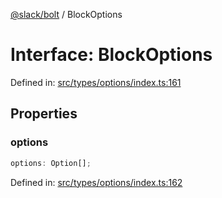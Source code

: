 [@slack/bolt](../index.md) / BlockOptions

# Interface: BlockOptions

Defined in: [src/types/options/index.ts:161](https://github.com/slackapi/bolt-js/blob/main/src/types/options/index.ts#L161)

## Properties

### options

```ts
options: Option[];
```

Defined in: [src/types/options/index.ts:162](https://github.com/slackapi/bolt-js/blob/main/src/types/options/index.ts#L162)
